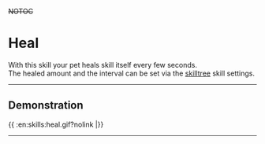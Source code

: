 ~~NOTOC~~
# Heal

With this skill your pet heals skill itself every few seconds.<br>
The healed amount and the interval can be set via the [skilltree](skilltrees) skill settings.

----

## Demonstration

{{ :en:skills:heal.gif?nolink |}}

----


